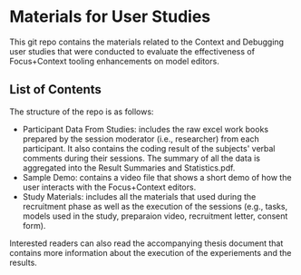 # Materials for User Studies

This git repo contains the materials related to the Context and Debugging user studies that were conducted to evaluate the effectiveness of Focus+Context tooling enhancements on model editors.

## List of Contents
The structure of the repo is as follows:
- Participant Data From Studies: includes the raw excel work books prepared by the session moderator (i.e., researcher) from each participant. It also contains the coding result of the subjects' verbal comments during their sessions. The summary of all the data is aggregated into the Result Summaries and Statistics.pdf.
- Sample Demo: contains a video file that shows a short demo of how the user interacts with the Focus+Context editors.
- Study Materials: includes all the materials that used during the recruitment phase as well as the execution of the sessions (e.g., tasks, models used in the study, preparaion video, recruitment letter, consent form).

Interested readers can also read the accompanying thesis document that contains more information about the execution of the experiements and the results.
